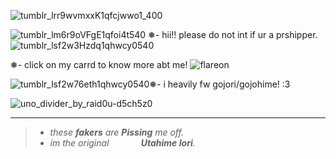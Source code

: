 ![tumblr_lrr9wvmxxK1qfcjwwo1_400](https://github.com/user-attachments/assets/9b3d3797-d4b9-42d4-8147-0a9467ff389a)

![tumblr_lm6r9oVFgE1qfoi4t540](https://github.com/user-attachments/assets/a1cf23e6-4c52-4769-9ded-f7cb6ff82107)
❅- hii!! please do not int if ur a prshipper.![tumblr_lsf2w3Hzdq1qhwcy0540](https://github.com/user-attachments/assets/2aadd7ca-2281-4b30-a712-afb05bb408ee)

❅- click on my carrd to know more abt me! 
![flareon](https://github.com/user-attachments/assets/8faad486-208e-4203-ab8b-b57d5bb8c535)

![tumblr_lsf2w76eth1qhwcy0540](https://github.com/user-attachments/assets/4baba3f8-63d6-4936-9ddb-d901a998da35)❅- i heavily fw gojori/gojohime! :3

![uno_divider_by_raid0u-d5ch5z0](https://github.com/user-attachments/assets/2113f240-c9b8-403a-82a1-728a927d925d)

---
>- *these **fakers** are **Pissing** me off.*
>- *im the original ‎ ‎ ‎ ‎ ‎ ‎ ‎ ‎ ‎ ‎ ‎ ‎ **Utahime Iori**.*

